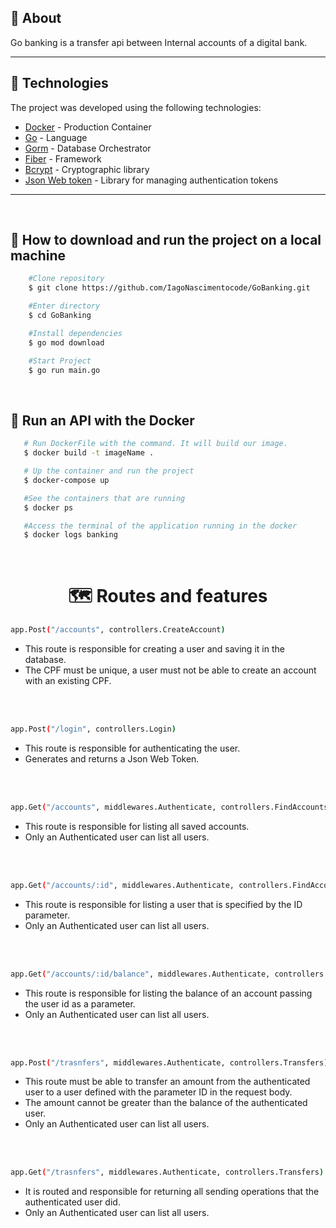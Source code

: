 ## 📄 About
Go banking is a transfer api between Internal accounts of a digital bank.

---

## 🚀 Technologies


The project was developed using the following technologies:

 - [Docker](https://docs.docker.com/get-started/overview/) - Production Container
 - [Go](https://golang.org/doc/) - Language
 - [Gorm](https://gorm.io/docs/) - Database Orchestrator
 - [Fiber](https://docs.gofiber.io/) - Framework 
 - [Bcrypt](https://pkg.go.dev/golang.org/x/crypto/bcrypt) - Cryptographic library 
 - [Json Web token](https://docs.gofiber.io/) - Library for managing authentication tokens
 ---
<br>

##  📁 How to download and run the project on a local machine 


```bash
    #Clone repository
    $ git clone https://github.com/IagoNascimentocode/GoBanking.git

    #Enter directory  
    $ cd GoBanking

    #Install dependencies
    $ go mod download 

    #Start Project
    $ go run main.go
```
<br>

## 🐋 Run an API with the Docker

```bash
   # Run DockerFile with the command. It will build our image.
   $ docker build -t imageName .

   # Up the container and run the project
   $ docker-compose up

   #See the containers that are running
   $ docker ps

   #Access the terminal of the application running in the docker
   $ docker logs banking
```

<br>

# <div align=center><strong>🗺️ Routes and features</strong></div>


```bash
app.Post("/accounts", controllers.CreateAccount)
 ```
* This route is responsible for creating a user and saving it in the database.
* The CPF must be unique, a user must not be able to create an account with an existing CPF.
<br>
<br>

```bash
app.Post("/login", controllers.Login)
```
* This route is responsible for authenticating the user.
* Generates and returns a Json Web Token.
<br>
<br>

```bash
app.Get("/accounts", middlewares.Authenticate, controllers.FindAccounts)
```
* This route is responsible for listing all saved accounts.
* Only an Authenticated user can list all users.
<br>
<br>

```bash
app.Get("/accounts/:id", middlewares.Authenticate, controllers.FindAccountsByID)
```
* This route is responsible for listing a user that is specified by the ID parameter.
* Only an Authenticated user can list all users.
<br>
<br>

```bash
app.Get("/accounts/:id/balance", middlewares.Authenticate, controllers.FindBalanceByID)
```
* This route is responsible for listing the balance of an account passing the user id as a parameter.
* Only an Authenticated user can list all users.
<br>
<br>

```bash
app.Post("/trasnfers", middlewares.Authenticate, controllers.Transfers)
```
* This route must be able to transfer an amount from the authenticated user to a user defined with the parameter ID in the request body.
* The amount cannot be greater than the balance of the authenticated user.
* Only an Authenticated user can list all users.
<br>
<br>

```bash
app.Get("/trasnfers", middlewares.Authenticate, controllers.Transfers)
```
* It is routed and responsible for returning all sending operations that the authenticated user did.
* Only an Authenticated user can list all users.
<br>
<br>
